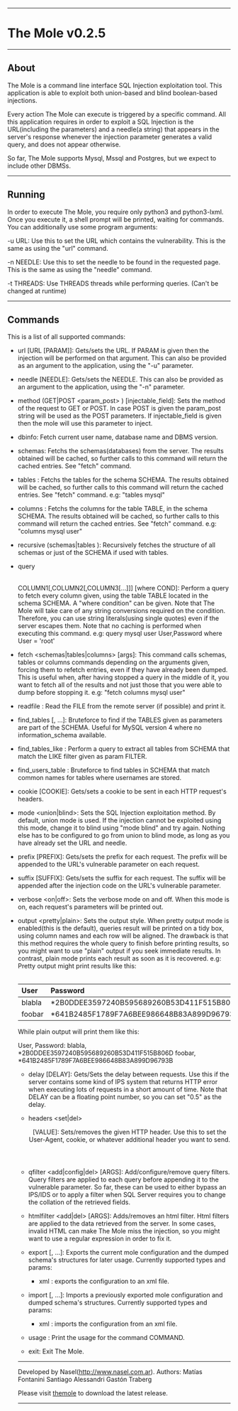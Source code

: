 ------------------------------------------------------------------------
#       The Mole v0.2.5

-------------------------------- 

## About

The Mole is a command line interface SQL Injection exploitation tool.
This application is able to exploit both union-based and blind
boolean-based injections.

Every action The Mole can execute is triggered by a specific command.
All this application requires in order to exploit a SQL Injection is
the URL(including the parameters) and a needle(a string) that appears in
the server's response whenever the injection parameter generates a valid
query, and does not appear otherwise.

So far, The Mole supports Mysql, Mssql and Postgres, but we expect to
include other DBMSs.

-------------------------------

## Running

In order to execute The Mole, you require only python3 and python3-lxml.
Once you execute it, a shell prompt will be printed, waiting for
commands. You can additionally use some program arguments:

-u URL: Use this to set the URL which contains the vulnerability. This
is the same as using the "url" command.

-n NEEDLE: Use this to set the needle to be found in the requested page.
This is the same as using the "needle" command.

-t THREADS: Use THREADS threads while performing queries. (Can't be
changed at runtime)

------------------------------ 
## Commands 

This is a list of all supported commands:

- url [URL [PARAM]]: Gets/sets the URL. If PARAM is given then the
injection will be performed on that argument. This can also be provided
as an argument to the application, using the "-u" parameter.

- needle [NEEDLE]: Gets/sets the NEEDLE. This can also be provided as an
argument to the application, using the "-n" parameter.

- method (GET|POST <param_post> ) [injectable_field]: Sets the method of
the request to GET or POST. In case POST is given the param_post string
will be used as the POST parameters. If injectable_field is given then
the mole will use this parameter to inject.

- dbinfo: Fetch current user name, database name and DBMS version.

- schemas: Fetchs the schemas(databases) from the server. The results
obtained will be cached, so further calls to this command will return
the cached entries. See "fetch" command.

- tables <SCHEMA>: Fetchs the tables for the schema SCHEMA. The results
obtained will be cached, so further calls to this command will return
the cached entries. See "fetch" command.
e.g: "tables mysql"

- columns <SCHEMA> <TABLE>: Fetchs the columns for the table TABLE, in
the schema SCHEMA. The results obtained will be cached, so further calls
to this command will return the cached entries. See "fetch" command.
e.g: "columns mysql user"

- recursive (schemas|tables <SCHEMA>): Recursively fetches the structure
of all schemas or just of the SCHEMA if used with tables.

- query <SCHEMA> <TABLE> COLUMN1[,COLUMN2[,COLUMN3[...]]] [where COND]:
Perform a query to fetch every column given, using the table TABLE
located in the schema SCHEMA. A "where condition" can be given. Note
that The Mole will take care of any string conversions required on the
condition. Therefore, you can use string literals(using single quotes)
even if the server escapes them. Note that no caching is performed
when executing this command.
e.g: query mysql user User,Password where User = 'root'

- fetch <schemas|tables|columns> [args]: This command calls schemas,
tables or columns commands depending on the arguments given, forcing
them to refetch entries, even if they have already been dumped. This
is useful when, after having stopped a query in the middle of it, you
want to fetch all of the results and not just those that you were able
to dump before stopping it.
e.g: "fetch columns mysql user"

- readfile <FILE>: Read the FILE from the remote server (if possible)
and print it.

- find_tables <SCHEMA> <TABLE1> [<TABLE2>, ...]: Bruteforce to find if
the TABLES given as parameters are part of the SCHEMA. Useful for MySQL
version 4 where no information_schema available.

- find_tables_like <SCHEMA> <FILTER>: Perform a query to extract all
tables from SCHEMA that match the LIKE filter given as param FILTER.

- find_users_table <SCHEMA>: Bruteforce to find tables in SCHEMA that
match common names for tables where usernames are stored.

- cookie [COOKIE]: Gets/sets a cookie to be sent in each HTTP request's
headers.

- mode <union|blind>: Sets the SQL Injection exploitation method. By
default, union mode is used. If the injection cannot be exploited using
this mode, change it to blind using "mode blind" and try again. Nothing
else has to be configured to go from union to blind mode, as long as you
have already set the URL and needle.

- prefix [PREFIX]: Gets/sets the prefix for each request. The prefix
will be appended to the URL's vulnerable parameter on each request.

- suffix [SUFFIX]: Gets/sets the suffix for each request. The suffix
will be appended after the injection code on the URL's vulnerable
parameter.

- verbose <on|off>: Sets the verbose mode on and off. When this mode is
on, each request's parameters will be printed out.

- output <pretty|plain>: Sets the output style. When pretty output mode
is enabled(this is the default), queries result will be printed on a
tidy box, using column names and each row will be aligned. The drawback
is that this method requires the whole query to finish before printing
results, so you might want to use "plain" output if you seek immediate
results. In contrast, plain mode prints each result as soon as it is
recovered.
e.g:
Pretty output might print results like this:
    
| User    | Password                                  |
| :-------| :-----------------------------------------|
| blabla  | *2B0DDEE3597240B595689260B53D411F515B806D |
| foobar  | *641B2485F1789F7A6BEE986648B83A899D96793B |
    
While plain output will print them like this:

User, Password:
blabla, *2B0DDEE3597240B595689260B53D411F515B806D
foobar, *641B2485F1789F7A6BEE986648B83A899D96793B

- delay [DELAY]: Gets/Sets the delay between requests. Use this
if the server contains some kind of IPS system that returns HTTP error
when executing lots of requests in a short amount of time. Note that
DELAY can be a floating point number, so you can set "0.5" as the
delay.

- headers <set|del> <HEADER> [VALUE]: Sets/removes the given HTTP
header. Use this to set the User-Agent, cookie, or whatever additional
header you want to send.

- qfilter <add|config|del> <FILTER> [ARGS]: Add/configure/remove query 
filters. Query filters are applied to each query before appending it to 
the vulnerable parameter. So far, these can be used to either bypass an 
IPS/IDS or to apply a filter when SQL Server requires you to change the
collation of the retrieved fields.

- htmlfilter <add|del> <FILTER> [ARGS]: Adds/removes an html filter. 
Html filters are applied to the data retrieved from the server. In some
cases, invalid HTML can make The Mole miss the injection, so you might
want to use a regular expression in order to fix it.

- export <TYPE> [<ARG1>, ...]: Exports the current mole configuration
and the dumped schema's structures for later usage.
Currently supported types and params:
    + xml <FILE>: exports the configuration to an xml file.

- import <TYPE> [<ARG1>, ...]: Imports a previously exported mole
configuration and dumped schema's structures.
Currently supported types and params:
    + xml <FILE>: imports the configuration from an xml file.

- usage <COMMAND>: Print the usage for the command COMMAND.

- exit: Exit The Mole.

------------------------------------------------------------------------

Developed by Nasel(http://www.nasel.com.ar).
Authors:
Matías Fontanini
Santiago Alessandri
Gastón Traberg

Please visit [themole](http://sourceforge.net/projects/themole/) to download the
latest release.

------------------------------------------------------------------------
